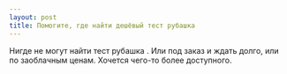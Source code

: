 ```yaml
---
layout: post 
title: Помогите, где найти дешёвый тест рубашка 
--- 
```

Нигде не могут найти тест рубашка . Или под заказ и ждать долго, или по заоблачным ценам. Хочется чего-то более доступного.